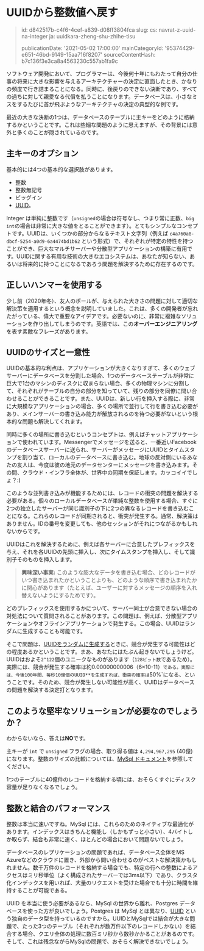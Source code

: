 UUIDから整数値へ戻す
============

> id: d842517b-c4f6-4cef-a839-d08ff3804fca
> slug:
> 	cs: navrat-z-uuid-na-integer
> 	ja: uuidkara-zheng-shu-zhihe-tisu
> 
> publicationDate: '2021-05-02 17:00:00'
> mainCategoryId: '95374429-e651-46bd-9149-15aa716f8207'
> sourceContentHash: b7c136f3e3ca8a4563230c557ab1fa9c

ソフトウェア開発において、プログラマーは、今後何十年にもわたって自分の仕事の将来に大きな影響を与えるアーキテクチャーの決定に直面したとき、かなりの頻度で行き詰まることになる。同時に、後戻りのできない決断であり、すべての過ちに対して親愛なる代償を払うことになります。データベースは、小さなミスをするたびに首が飛ぶようなアーキテクチャの決定の典型的な例です。

最近の大きな決断の1つは、データベースのテーブルに主キーをどのように格納するかということです。これは些細な問題のように思えますが、その背景には意外と多くのことが隠されているのです。

主キーのオプション
-------------------------

基本的には4つの基本的な選択肢があります。

- 整数
- 整数無記号
- ビッグイン
- <a href="/uuid-performance">UUID</a>。

Integer は単純に整数です（`unsigned`の場合は符号なし、つまり常に正数、`big int`の場合は非常に大きな値をとることができます）。とてもシンプルなコンセプトです。UUIDは、いくつかの部分からなるテキスト文字列（例えば `c4a760a8-dbcf-5254-a0d9-6a4474bd1b62` という形式）で、それぞれが特定の特性を持つことができ、巨大なマルチサーバーや分散型アプリケーションの構築に有用です。UUIDに関する有用な技術の大きなエコシステムは、あなたが知らない、あるいは将来的に持つことになるであろう問題を解決するために存在するのです。

正しいハンマーを使用する
-------------------------

少し前（2020年冬）、友人のポールが、与えられた大きさの問題に対して適切な解決策を適用するという概念を説明していました。これは、多くの開発者が忘れたがっている、偉大で重要なアイデアです。必要ないのに、非常に複雑なソリューションを作り出してしまうのです。英語では、この**オーバーエンジニアリング**を表す素敵なフレーズがあります。

UUIDのサイズと一意性
--------------------------

UUIDの基本的な利点は、アプリケーションが大きくなりすぎて、多くのウェブサーバーにデータベースを分割した場合、1つのデータベーステーブルが非常に巨大で1台のマシンのディスクに収まらない場合、多くの物理マシンに分割して、それぞれがテーブルの自分の部分を知っていて、残りの部分を同僚に問い合わせることができることです。また、UUIDは、新しい行を挿入する際に、非常に大規模なアプリケーションの場合、多くの場所で並行して行を書き込む必要があり、メインサーバーの書き込み能力が解放されるのを待つ必要がないという根本的な問題も解決してくれます。

同時に多くの場所に書き込むというコンセプトは、例えばチャットアプリケーションで使われています。Messengerでメッセージを送ると、一番近いFacebookのデータベースサーバーに送られ、サーバーがメッセージにUUIDとタイムスタンプを割り当て、ローカルのデータベースに書き込む。地球の反対側にいるあなたの友人は、今度は彼の地元のデータセンターにメッセージを書き込みます。その間、クラウド・インフラ全体が、世界中の同期を保証します。カッコイイでしょ？:)

このような並列書き込みが機能するためには、レコードの衝突の問題を解決する必要がある。個々のローカルデータベースが単純な整数を使用する場合、すぐに2つの独立したサーバーが同じ識別子の下に2つの異なるレコードを書き込むことになる。これらのレコードが同期されると、衝突が発生する。通常、解決策はありません。IDの番号を変更しても、他のセッションがそれにつながるかもしれないからです。

UUIDはこれを解決するために、例えば各サーバーに合意したプレフィックスを与え、それを各UUIDの先頭に挿入し、次にタイムスタンプを挿入し、そして識別子そのものを挿入します。

> **興味深い事実:** このような膨大なデータを書き込む場合、どのレコードがいつ書き込まれたかということよりも、どのような順序で書き込まれたかに関心があります（たとえば、ユーザーに対するメッセージの順序を入れ替えないようにするためです）。

どのプレフィックスを使用するかについて、サーバー同士が合意できない場合の対処法について質問されることがあります。この問題は、例えば、分散型アプリケーションやオフラインアプリケーションで発生する。この場合、UUIDはランダムに生成することも可能です。

そこで問題は、<a href="https://stackoverflow.com/questions/1155008/how-unique-is-uuid">UUIDをランダムに生成する</a>ときに、競合が発生する可能性はどの程度あるかということです。まあ、あなたにはたぶん起きないでしょうけど。UUIDはおよそ`2^122`個のユニークなものがあります（`128ビット数`であるため）。実際には、競合が発生する確率は約0.00000000006（6×10-11）`である。実際には、今後100年間、毎秒10億個のUUID**を生成すれば、衝突の確率は`50%`になる、ということです。そのため、競合が発生しない可能性が高く、UUIDはデータベースの問題を解決する決定打となります。

このような堅牢なソリューションが必要なのでしょうか？
-------------------------------

わからないなら、答えは**NO**です。

主キーが `int` で `unsigned` フラグの場合、取り得る値は `4,294,967,295` (40億) になります。整数のサイズの比較については、<a href="https://dev.mysql.com/doc/refman/8.0/en/integer-types.html">MySql ドキュメント</a>を参照してください。

1つのテーブルに40億件のレコードを格納する頃には、おそらくすぐにディスク容量が足りなくなるでしょう。

整数と結合のパフォーマンス
----------------------

整数は本当に速いですね。MySql には、これらのためのネイティブな最適化があります。インデックスはきちんと機能し（しかもずっと小さい）、4バイトしか取らず、結合も非常に速く、ほとんどの場合において問題ないでしょう。

データベースのレプリケーションの問題であれば、データベース全体をMS Azureなどのクラウドに置き、外部から問い合わせるのがベストな解決策かもしれません。数千万件のレコードを格納する場合でも、特定の行への整数によるアクセスはミリ秒単位（よく構成されたサーバーでは3ms以下）であり、クラスタ化インデックスを用いれば、大量のリクエストを受けた場合でも十分に時間を維持することが可能である。

UUID を本当に使う必要があるなら、MySql の世界から離れ、Postgres データベースを使った方が良いでしょう。Postgres は MySql とは異なり、<a href="https://www.postgresql.org/docs/9.1/datatype-uuid.html">UUID</a> という独自のデータ型を持っているのですから。UUIDとMySqlでは結合が大きな問題で、たった3つのテーブル（それぞれが数万件以下のレコードしかない）を結合する場合、クエリ全体の処理に数百ミリ秒から数秒かかることがあるのです。そして、これは残念ながらMySqlの問題で、おそらく解決できないでしょう。
